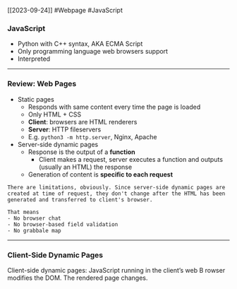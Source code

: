[[2023-09-24]] #Webpage #JavaScript

### JavaScript
- Python with C++ syntax, AKA ECMA Script
- Only programming language web browsers support
- Interpreted

---
### Review: Web Pages
- Static pages
	- Responds with same content every time the page is loaded
	- Only HTML + CSS
	- **Client**: browsers are HTML renderers
	- **Server**: HTTP fileservers
	- E.g. `python3 -m http.server`, Nginx, Apache
- Server-side dynamic pages
	- Response is the output of a **function**
		- Client makes a request, server executes a function and outputs (usually an HTML) the response
	- Generation of content is **specific to each request**

```ad-info
There are limitations, obviously. Since server-side dynamic pages are created at time of request, they don't change after the HTML has been generated and transferred to client's browser.

That means
- No browser chat
- No browser-based field validation
- No grabbale map
```

---
### Client-Side Dynamic Pages
Client-side dynamic pages: JavaScript running in the client’s web B rowser modifies the DOM. The rendered page changes.